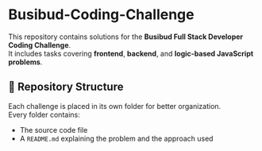 # Busibud-Coding-Challenge

This repository contains solutions for the **Busibud Full Stack Developer Coding Challenge**.  
It includes tasks covering **frontend**, **backend**, and **logic-based JavaScript problems**.

## 📁 Repository Structure

Each challenge is placed in its own folder for better organization.  
Every folder contains:
- The source code file
- A `README.md` explaining the problem and the approach used
